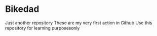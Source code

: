 # Bikedad
Just another repository
These are my very first action in Github
Use this repository for learning purposesonly
